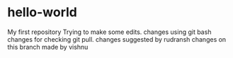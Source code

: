 # hello-world
My first repository
Trying to make some edits.
changes using git bash
changes for checking git pull.
changes suggested by rudransh
changes on this branch made by vishnu
